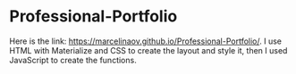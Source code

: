 # Professional-Portfolio

Here is the link: https://marcelinaov.github.io/Professional-Portfolio/.
I use HTML with Materialize and CSS to create the layout and style it, then I used JavaScript to create the functions.